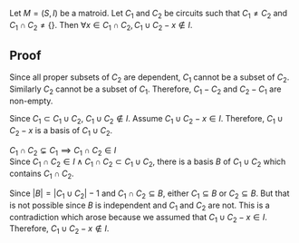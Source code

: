 Let $M = (S, I)$ be a matroid.
Let $C_1$ and $C_2$ be circuits such that $C_1 \neq C_2$ and $C_1 \cap C_2 \neq \{\}$.
Then $\forall x \in C_1 \cap C_2, C_1 \cup C_2 - x \not\in I$.

## Proof

Since all proper subsets of $C_2$ are dependent, $C_1$ cannot be a subset of $C_2$.
Similarly $C_2$ cannot be a subset of $C_1$.
Therefore, $C_1 - C_2$ and $C_2 - C_1$ are non-empty.

Since $C_1 \subset C_1 \cup C_2$, $C_1 \cup C_2 \not\in I$.
Assume $C_1 \cup C_2 - x \in I$.
Therefore, $C_1 \cup C_2 - x$ is a basis of $C_1 \cup C_2$.

$C_1 \cap C_2 \subsetneq C_1 \implies C_1 \cap C_2 \in I$<br/>
Since $C_1 \cap C_2 \in I \wedge C_1 \cap C_2 \subset C_1 \cup C_2$,
there is a basis $B$ of $C_1 \cup C_2$ which contains $C_1 \cap C_2$.

Since $|B| = |C_1 \cup C_2| - 1$ and $C_1 \cap C_2 \subseteq B$,
either $C_1 \subseteq B$ or $C_2 \subseteq B$.
But that is not possible since $B$ is independent and $C_1$ and $C_2$ are not.
This is a contradiction which arose because we assumed that $C_1 \cup C_2 - x \in I$.
Therefore, $C_1 \cup C_2 - x \not\in I$.
